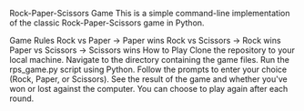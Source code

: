 Rock-Paper-Scissors Game
This is a simple command-line implementation of the classic Rock-Paper-Scissors game in Python.

Game Rules
Rock vs Paper -> Paper wins
Rock vs Scissors -> Rock wins
Paper vs Scissors -> Scissors wins
How to Play
Clone the repository to your local machine.
Navigate to the directory containing the game files.
Run the rps_game.py script using Python.
Follow the prompts to enter your choice (Rock, Paper, or Scissors).
See the result of the game and whether you've won or lost against the computer.
You can choose to play again after each round.
